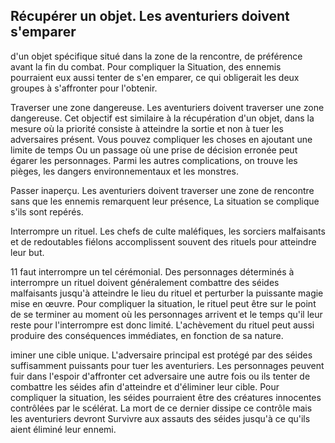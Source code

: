 ## Récupérer un objet. Les aventuriers doivent s'emparer

d'un objet spécifique situé dans la zone de la rencontre,
de préférence avant la fin du combat. Pour compliquer la
Situation, des ennemis pourraient eux aussi tenter de s'en
emparer, ce qui obligerait les deux groupes à s'affronter pour
l'obtenir.

Traverser une zone dangereuse. Les aventuriers doivent
traverser une zone dangereuse. Cet objectif est similaire à la
récupération d'un objet, dans la mesure où la priorité consiste
à atteindre la sortie et non à tuer les adversaires présent. Vous
pouvez compliquer les choses en ajoutant une limite de temps
Ou un passage où une prise de décision erronée peut égarer
les personnages. Parmi les autres complications, on trouve
les pièges, les dangers environnementaux et les monstres.

Passer inaperçu. Les aventuriers doivent traverser une
zone de rencontre sans que les ennemis remarquent leur
présence, La situation se complique s'ils sont repérés.

Interrompre un rituel. Les chefs de culte maléfiques,
les sorciers malfaisants et de redoutables fiélons
accomplissent souvent des rituels pour atteindre leur but.

11 faut interrompre un tel cérémonial. Des personnages
déterminés à interrompre un rituel doivent généralement
combattre des séides malfaisants jusqu'à atteindre le lieu
du rituel et perturber la puissante magie mise en œuvre.
Pour compliquer la situation, le rituel peut être sur le point
de se terminer au moment où les personnages arrivent
et le temps qu'il leur reste pour l'interrompre est donc
limité. L'achèvement du rituel peut aussi produire des
conséquences immédiates, en fonction de sa nature.

iminer une cible unique. L'adversaire principal est
protégé par des séides suffisamment puissants pour tuer
les aventuriers. Les personnages peuvent fuir dans l'espoir
d'affronter cet adversaire une autre fois ou ils tenter de
combattre les séides afin d'atteindre et d'éliminer leur cible.
Pour compliquer la situation, les séides pourraient être des
créatures innocentes contrôlées par le scélérat. La mort de
ce dernier dissipe ce contrôle mais les aventuriers devront
Survivre aux assauts des séides jusqu'à ce qu'ils aient
éliminé leur ennemi.

